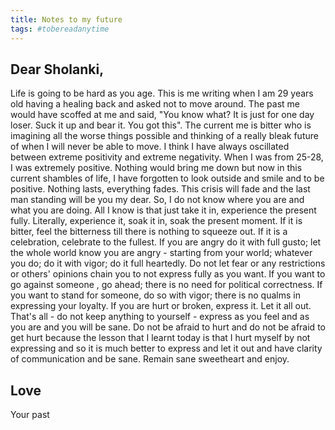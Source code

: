 ```yaml
---
title: Notes to my future
tags: #tobereadanytime
---
```

## Dear Sholanki,
Life is going to be hard as you age. This is me writing when I am 29 years old having a healing back and asked not to move around. The past me would have scoffed at me and said, "You know what? It is just for one day loser. Suck it up and bear it. You got this". The current me is bitter who is imagining all the worse things possible and thinking of a really bleak future of when I will never be able to move. I think I have always oscillated between extreme positivity and extreme negativity. When I was from 25-28, I was extremely positive. Nothing would bring me down but now in this current shambles of life, I have forgotten to look outside and smile and to be positive. Nothing lasts, everything fades. This crisis will fade and the last man standing will be you my dear. So, I do not know where you are and what you are doing. All I know is that just take it in, experience the present fully. Literally, experience it, soak it in, soak the present moment. If it is bitter, feel the bitterness till there is nothing to squeeze out. If it is a celebration, celebrate to the fullest. If you are angry do it with full gusto; let the whole world know you are angry - starting from your world; whatever you do; do it with vigor; do it full heartedly. Do not let fear or any restrictions or others' opinions chain you to not express fully as you want. If you want to go against someone , go ahead; there is no need for political correctness. If you want to stand for someone, do so with vigor; there is no qualms in expressing your loyalty. If you are hurt or broken, express it. Let it all out. That's all - do not keep anything to yourself - express as you feel and as you are and you will be sane. Do not be afraid to hurt and do not be afraid to get hurt because the lesson that I learnt today is that I hurt myself by not expressing and so it is much better to express and let it out and have clarity of communication and be sane. Remain sane sweetheart and enjoy.
## Love
Your past
